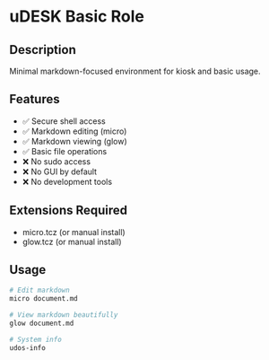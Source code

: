 # uDESK Basic Role

## Description
Minimal markdown-focused environment for kiosk and basic usage.

## Features
- ✅ Secure shell access
- ✅ Markdown editing (micro)
- ✅ Markdown viewing (glow)
- ✅ Basic file operations
- ❌ No sudo access
- ❌ No GUI by default
- ❌ No development tools

## Extensions Required
- micro.tcz (or manual install)
- glow.tcz (or manual install)

## Usage
```bash
# Edit markdown
micro document.md

# View markdown beautifully
glow document.md

# System info
udos-info
```
